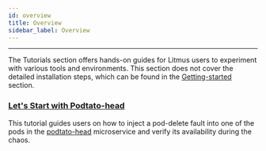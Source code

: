 ```yaml
---
id: overview
title: Overview
sidebar_label: Overview
---
```


---

The Tutorials section offers hands-on guides for Litmus users to experiment with various tools and environments. This section does not cover the detailed installation steps, which can be found in the [Getting-started](../getting-started/installation.md) section.

### [Let's Start with Podtato-head](podtato-head.md)

This tutorial guides users on how to inject a pod-delete fault into one of the pods in the [podtato-head](https://github.com/cncf/podtato-head) microservice and verify its availability during the chaos.
